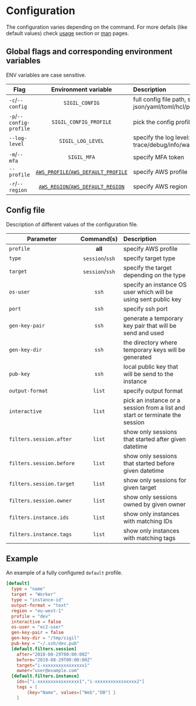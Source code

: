 # Configuration

The configuration varies depending on the command. For more defails (like default values) check [usage](usage/README.md) section or [man](man/sigil.md) pages.

## Global flags and corresponding environment variables

ENV variables are case sensitive.

| Flag                    |                                      Environment variable                                      | Description                                                        |
| ----------------------- | :--------------------------------------------------------------------------------------------: | :----------------------------------------------------------------- |
| `-c`/`--config`         |                                         `SIGIL_CONFIG`                                         | full config file path, supported formats: json/yaml/toml/hcl/props |
| `-p`/`--config-profile` |                                     `SIGIL_CONFIG_PROFILE`                                     | pick the config profile                                            |
| `--log-level`           |                                       `SIGIL_LOG_LEVEL`                                        | specify the log level: trace/debug/info/warn/error/fatal/panic     |
| `-m`/`--mfa`            |                                          `SIGIL_MFA`                                           | specify MFA token                                                  |
| `--profile`             | [`AWS_PROFILE`/`AWS_DEFAULT_PROFILE`](https://docs.aws.amazon.com/sdk-for-go/api/aws/session/) | specify AWS profile                                                |
| `-r`/`--region`         |  [`AWS_REGION`/`AWS_DEFAULT_REGION`](https://docs.aws.amazon.com/sdk-for-go/api/aws/session/)  | specify AWS region                                                 |

## Config file

Description of different values of the configuration file.

| Parameter                |   Command(s)    | Description                                                                  |
| ------------------------ | :-------------: | :--------------------------------------------------------------------------- |
| `profile`                   | **all** | specify AWS profile                                                          |
| `type`                   | `session`/`ssh` | specify target type                                                          |
| `target`                 | `session`/`ssh` | specify the target depending on the type                                     |
| `os-user`                |      `ssh`      | specify an instance OS user which will be using sent public key              |
| `port`                   |      `ssh`      | specify ssh port                                                             |
| `gen-key-pair`           |      `ssh`      | generate a temporary key pair that will be send and used                     |
| `gen-key-dir`            |      `ssh`      | the directory where temporary keys will be generated                         |
| `pub-key`                |      `ssh`      | local public key that will be send to the instance                           |
| `output-format`          |     `list`      | specify output format                                                        |
| `interactive`            |     `list`      | pick an instance or a session from a list and start or terminate the session |
| `filters.session.after`  |     `list`      | show only sessions that started after given datetime                         |
| `filters.session.before` |     `list`      | show only sessions that started before given datetime                        |
| `filters.session.target` |     `list`      | show only sessions for given target                                          |
| `filters.session.owner`  |     `list`      | show only sessions owned by given owner                                      |
| `filters.instance.ids`   |     `list`      | show only instances with matching IDs                                        |
| `filters.instance.tags`  |     `list`      | show only instances with matching tags                                       |

## Example

An example of a fully configured `default` profile.

```toml
[default]
  type = "name"
  target = "Worker"
  type = "instance-id"
  output-format = "text"
  region = "eu-west-1"
  profile = "dev"
  interactive = false
  os-user = "ec2-user"
  gen-key-pair = false
  gen-key-dir = "/tmp/sigil"
  pub-key = "~/.ssh/dev.pub"
  [default.filters.session]
    after="2018-08-29T00:00:00Z"
    before="2019-08-29T00:00:00Z"
    target="i-xxxxxxxxxxxxxxxx1"
    owner="user@example.com"
  [default.filters.instance]
    ids=["i-xxxxxxxxxxxxxxxx1","i-xxxxxxxxxxxxxxxx2"]
    tags = [
        {key="Name", values=["Web","DB"] }
    ]
```

